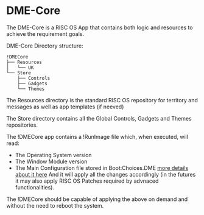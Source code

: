 # DME-Core
The DME-Core is a RISC OS App that contains both logic and resources to achieve the requirement goals.

DME-Core Directory structure:
```
!DMECore
├── Resources
│   └── UK
└── Store
    ├── Controls
    ├── Gadgets
    └── Themes
```
The Resources directory is the standard RISC OS repository for territory and messages as well as app templates (if neeved)

The Store directory contains all the Global Controls, Gadgets and Themes repositories.

The !DMECore app contains a !RunImage file which, when executed, will read:
* The Operating System version
* The Window Module version
* The Main Configuration file stored in Boot:Choices.DME [more details about it here](02DMEConfigFileP.md) 
And it will apply all the changes accordingly (in the futures it may also apply RISC OS Patches required by advnaced functionalities).

The !DMECore should be capable of applying the above on demand and without the need to reboot the system.

